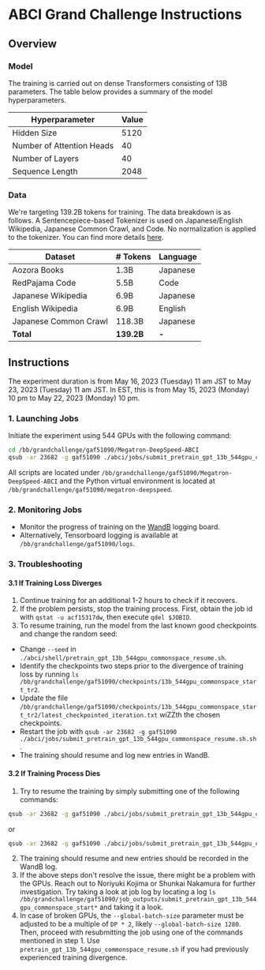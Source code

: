 # ABCI Grand Challenge Instructions
## Overview
### Model
The training is carried out on dense Transformers consisting of 13B parameters. The table below provides a summary of the model hyperparameters.

| Hyperparameter | Value |
|----------|----------|
| Hidden Size | 5120|
| Number of Attention Heads |40|
| Number of Layers |40|
| Sequence Length |2048|

### Data
We're targeting 139.2B tokens for training. The data breakdown is as follows. A Sentencepiece-based Tokenizer is used on Japanese/English Wikipedia, Japanese Common Crawl, and Code. No normalization is applied to the tokenizer. You can find more details [here](https://github.com/kojimano/Megatron-DeepSpeed-ABCI/blob/main/abci/tokenizer/README.md).

| Dataset | # Tokens | Language |
|----------|----------|----------|
| Aozora Books   | 1.3B | Japanese  |
| RedPajama Code   | 5.5B  | Code  |
| Japanese Wikipedia   | 6.9B  | Japanese  |
| English Wikipedia   | 6.9B  | English  |
| Japanese Common Crawl | 118.3B  | Japanese  |
| **Total**   | **139.2B**   | **-**   | 

## Instructions
The experiment duration is from May 16, 2023 (Tuesday) 11 am JST to May 23, 2023 (Tuesday) 11 am JST. In EST, this is from May 15, 2023 (Monday) 10 pm to May 22, 2023 (Monday) 10 pm.

### 1. Launching Jobs
Initiate the experiment using 544 GPUs with the following command:
```bash
cd /bb/grandchallenge/gaf51090/Megatron-DeepSpeed-ABCI
qsub -ar 23682 -g gaf51090 ./abci/jobs/submit_pretrain_gpt_13b_544gpu_commonspace_start.sh
```
All scripts are located under `/bb/grandchallenge/gaf51090/Megatron-DeepSpeed-ABCI` and the Python virtual environment is located at `/bb/grandchallenge/gaf51090/megatron-deepspeed`.

### 2. Monitoring Jobs
- Monitor the progress of training on the [WandB](https://wandb.ai/gpt-fugaku/gpt-abci?workspace=user-kojimano) logging board.
- Alternatively, Tensorboard logging is available at `/bb/grandchallenge/gaf51090/logs`.

### 3. Troubleshooting

#### 3.1 If Training Loss Diverges
1. Continue training for an additional 1-2 hours to check if it recovers.
2. If the problem persists, stop the training process. First, obtain the job id with `qstat -u acf15317dw`, then execute `qdel $JOBID`.
3. To resume training, run the model from the last known good checkpoints and change the random seed:
  - Change `--seed` in `./abci/shell/pretrain_gpt_13b_544gpu_commonspace_resume.sh`.
  - Identify the checkpoints two steps prior to the divergence of training loss by running  `ls /bb/grandchallenge/gaf51090/checkpoints/13b_544gpu_commonspace_start_tr2`.
  - Update the file  `/bb/grandchallenge/gaf51090/checkpoints/13b_544gpu_commonspace_start_tr2/latest_checkpointed_iteration.txt` wiZZth the chosen checkpoints.
  - Restart the job with `qsub -ar 23682 -g gaf51090 ./abci/jobs/submit_pretrain_gpt_13b_544gpu_commonspace_resume.sh.sh`.
  - The training should resume and log new entries in WandB.

#### 3.2 If Training Process Dies
1. Try to resume the training by simply submitting one of the following commands: 
```bash
qsub -ar 23682 -g gaf51090 ./abci/jobs/submit_pretrain_gpt_13b_544gpu_commonspace_start.sh
```
or
```bash
qsub -ar 23682 -g gaf51090 ./abci/jobs/submit_pretrain_gpt_13b_544gpu_commonspace_resume.sh
```
2. The training should resume and new entries should be recorded in the WandB log.
3. If the above steps don't resolve the issue, there might be a problem with the GPUs. Reach out to Noriyuki Kojima or Shunkai Nakamura for further investigation. Try taking a look at job log by locating a log `ls /bb/grandchallenge/gaf51090/job_outputs/submit_pretrain_gpt_13b_544gpu_commonspace_start*` and taking it a look.
5. In case of broken GPUs, the `--global-batch-size` parameter must be adjusted to be a multiple of `DP * 2`, likely `--global-batch-size 1280`. Then, proceed with resubmitting the job using one of the commands mentioned in step 1. Use `pretrain_gpt_13b_544gpu_commonspace_resume.sh` if you had previously experienced training divergence.

